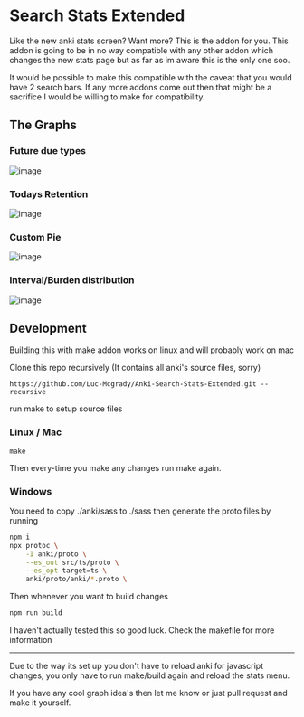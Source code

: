# Search Stats Extended

Like the new anki stats screen? Want more? This is the addon for you.
This addon is going to be in no way compatible with any other addon which changes the new stats page but as far as im aware this is the only one soo.

It would be possible to make this compatible with the caveat that you would have 2 search bars. If any more addons come out then that might be a sacrifice I would be willing to make for compatibility.

## The Graphs

### Future due types

![image](https://github.com/Luc-Mcgrady/Anki-New-Stats-Plus/assets/63685643/84ccc66d-7e1d-4fb7-9c12-0ad231e44fdd)

### Todays Retention

![image](https://github.com/Luc-Mcgrady/Anki-New-Stats-Plus/assets/63685643/d34dd13e-32cc-49cc-ab46-871696f58c75)

### Custom Pie

![image](https://github.com/Luc-Mcgrady/Anki-New-Stats-Plus/assets/63685643/65c1e76b-89f0-4125-b6b3-4b5f4051592c)

### Interval/Burden distribution

![image](https://github.com/Luc-Mcgrady/Anki-New-Stats-Plus/assets/63685643/ffe3cb58-ef01-4961-bca7-18c81b03f77d)

## Development

Building this with make addon works on linux and will probably work on mac 

Clone this repo recursively (It contains all anki's source files, sorry)
```
https://github.com/Luc-Mcgrady/Anki-Search-Stats-Extended.git --recursive
```

run make to setup source files

### Linux / Mac

```
make
``` 

Then every-time you make any changes run make again.

### Windows

You need to copy ./anki/sass to ./sass then generate the proto files by running

```sh
npm i
npx protoc \
    -I anki/proto \
    --es_out src/ts/proto \
    --es_opt target=ts \
    anki/proto/anki/*.proto \
```

Then whenever you want to build changes

```sh
npm run build
```
I haven't actually tested this so good luck.
Check the makefile for more information

------

Due to the way its set up you don't have to reload anki for javascript changes, you only have to run make/build again and reload the stats menu.

If you have any cool graph idea's then let me know or just pull request and make it yourself.
